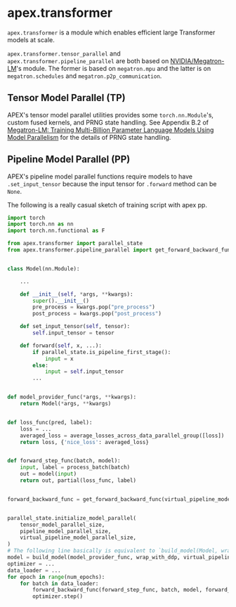 # apex.transformer

`apex.transformer` is a module which enables efficient large Transformer models at scale.

`apex.transformer.tensor_parallel` and `apex.transformer.pipeline_parallel` are both based on [NVIDIA/Megatron-LM](https://github.com/NVIDIA/Megatron-LM)'s module.
The former is based on `megatron.mpu` and the latter is on `megatron.schedules` and `megatron.p2p_communication`.

## Tensor Model Parallel (TP)

APEX's tensor model parallel utilities provides some `torch.nn.Module`'s, custom fused kernels, and PRNG state handling.
See Appendix B.2 of [Megatron-LM: Training Multi-Billion Parameter Language Models Using Model Parallelism](https://arxiv.org/abs/1909.08053) for the details of
PRNG state handling.

## Pipeline Model Parallel (PP)
APEX's pipeline model parallel functions require models to have `.set_input_tensor` because
the input tensor for `.forward` method can be `None`.

The following is a really casual sketch of training script with apex pp.

```python
import torch
import torch.nn as nn
import torch.nn.functional as F

from apex.transformer import parallel_state
from apex.transformer.pipeline_parallel import get_forward_backward_func


class Model(nn.Module):

    ...

    def __init__(self, *args, **kwargs):
        super().__init__()
        pre_process = kwargs.pop("pre_process")
        post_process = kwargs.pop("post_process")

    def set_input_tensor(self, tensor):
        self.input_tensor = tensor

    def forward(self, x, ...):
        if parallel_state.is_pipeline_first_stage():
            input = x
        else:
            input = self.input_tensor
        ...


def model_provider_func(*args, **kwargs):
    return Model(*args, **kwargs)


def loss_func(pred, label):
    loss = ...
    averaged_loss = average_losses_across_data_parallel_group([loss])
    return loss, {'nice_loss': averaged_loss}


def forward_step_func(batch, model):
    input, label = process_batch(batch)
    out = model(input)
    return out, partial(loss_func, label)


forward_backward_func = get_forward_backward_func(virtual_pipeline_model_parallel_size, pipeline_model_parallel_size)


parallel_state.initialize_model_parallel(
    tensor_model_parallel_size,
    pipeline_model_parallel_size,
    virtual_pipeline_model_parallel_size,
)
# The following line basically is equivalent to `build_model(Model, wrap_with_ddp, virtual_pipeline_model_parallel_size, *model_args, **model_kwargs)`
model = build_model(model_provider_func, wrap_with_ddp, virtual_pipeline_model_parallel_size, *model_args, **model_kwargs)
optimizer = ...
data_loader = ...
for epoch in range(num_epochs):
    for batch in data_loader:
        forward_backward_func(forward_step_func, batch, model, forward_only=False, tensor_shape)
        optimizer.step()
```
